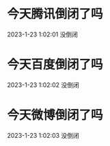 # 今天腾讯倒闭了吗

2023-1-23 1:02:01 没倒闭

# 今天百度倒闭了吗

2023-1-23 1:02:02 没倒闭

# 今天微博倒闭了吗

2023-1-23 1:02:03 没倒闭

